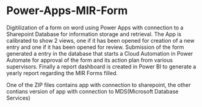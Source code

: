 # Power-Apps-MIR-Form

Digitilization of a form on word using Power Apps with connection to a Sharepoint Database for information storage and retrieval. The App is calibrated to show 2 views, one if it has been opened for creation of a new entry and one if it has been opened for review. Submission of the form generated a entry in the database that starts a Cloud Automation in Power Automate for approval of the form and its action plan from various supervisors. Finally a report dashboard is created in Power BI to generate a yearly report regarding the MIR Forms filled.

One of the ZIP files contains app with connection to sharepoint, the other contians version of app with connection to MDS(Microsoft Database Services)
